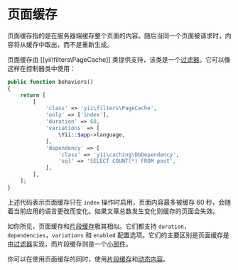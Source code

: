 # 页面缓存

页面缓存指的是在服务器端缓存整个页面的内容。随后当同一个页面被请求时，内容将从缓存中取出，而不是重新生成。

页面缓存由 [[yii\filters\PageCache]] 类提供支持，该类是一个[过滤器](structure-filters.md)。它可以像这样在控制器类中使用：

```php
public function behaviors()
{
    return [
        [
            'class' => 'yii\filters\PageCache',
            'only' => ['index'],
            'duration' => 60,
            'variations' => [
                \Yii::$app->language,
            ],
            'dependency' => [
                'class' => 'yii\caching\DbDependency',
                'sql' => 'SELECT COUNT(*) FROM post',
            ],
        ],
    ];
}
```

上述代码表示页面缓存只在 `index` 操作时启用，页面内容最多被缓存 60 秒，会随着当前应用的语言更改而变化。如果文章总数发生变化则缓存的页面会失效。

如你所见，页面缓存和[片段缓存](caching-fragment.md)极其相似。它们都支持 `duration`，`dependencies`，`variations` 和 `enabled` 配置选项。它们的主要区别是页面缓存是由[过滤器](structure-filters.md)实现，而片段缓存则是一个[小部件](structure-widgets.md)。

你可以在使用页面缓存的同时，使用[片段缓存](caching-fragment.md)和[动态内容](caching-fragment.md#dynamic-content)。